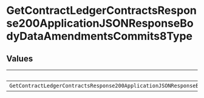 # GetContractLedgerContractsResponse200ApplicationJSONResponseBodyDataAmendmentsCommits8Type


## Values

| Name                                                                                                                                | Value                                                                                                                               |
| ----------------------------------------------------------------------------------------------------------------------------------- | ----------------------------------------------------------------------------------------------------------------------------------- |
| `GetContractLedgerContractsResponse200ApplicationJSONResponseBodyDataAmendmentsCommits8TypePostpaidCommitAutomatedInvoiceDeduction` | POSTPAID_COMMIT_AUTOMATED_INVOICE_DEDUCTION                                                                                         |